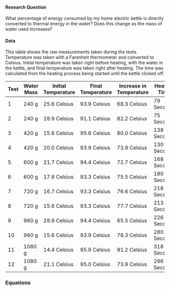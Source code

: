 #### Research Question

What percentage of energy consumed by my home electric kettle is directly converted to thermal energy in the water? Does this change as the mass of water used increases?

#### Data

This table shows the raw measurements taken during the tests. Temperature was taken with a Farenheit thermometer and converted to Celsius. Initial temperature was taken right before heating, with the water in the kettle, and final temperature was taken right after heating. The time was calculated from the heating process being started until the kettle clicked off.

| Test | Water Mass | Initial Temperature | Final Temperature | Increase in Temperature | Heating Time |
|------|------------|---------------------|-------------------|-------------------------|--------------|
| 1    | 240 g      | 25.6 Celsius        | 93.9 Celsius      | 68.3 Celsius            | 79 Seconds   |
| 2    | 240 g      | 28.9 Celsius        | 91.1 Celsius      | 82.2 Celsius            | 75 Seconds   |
| 3    | 420 g      | 15.6 Celsius        | 95.6 Celsius      | 80.0 Celsius            | 138 Seconds  |
| 4    | 420 g      | 20.0 Celsius        | 93.9 Celsius      | 73.9 Celsius            | 130 Seconds  |
| 5    | 600 g      | 21.7 Celsius        | 94.4 Celsius      | 72.7 Celsius            | 168 Seconds  |
| 6    | 600 g      | 17.8 Celsius        | 93.3 Celsius      | 75.5 Celsius            | 180 Seconds  |                 
| 7    | 720 g      | 16.7 Celsius        | 93.3 Celsius      | 76.6 Celsius            | 218 Seconds  |
| 8    | 720 g      | 15.6 Celsius        | 93.3 Celsius      | 77.7 Celsius            | 213 Seconds  |
| 9    | 960 g      | 28.9 Celsius        | 94.4 Celsius      | 65.5 Celsius            | 226 Seconds  |
| 10   | 960 g      | 15.6 Celsius        | 93.9 Celsius      | 78.3 Celsius            | 280 Seconds  |
| 11   | 1080 g     | 14.4 Celsius        | 95.6 Celsius      | 81.2 Celsius            | 318 Seconds  |
| 12   | 1080 g     | 21.1 Celsius        | 95.0 Celsius      | 73.9 Celsius            | 296 Seconds  |

### Equations

